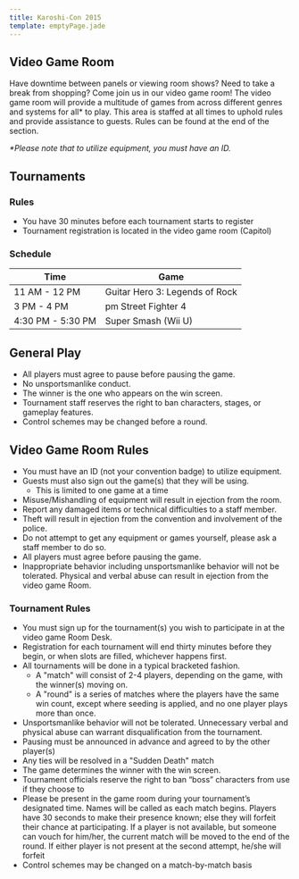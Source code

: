 ```yaml
---
title: Karoshi-Con 2015
template: emptyPage.jade
---
```


## Video Game Room

Have downtime between panels or viewing room shows? Need to
take a break from shopping? Come join us in our video game
room! The video game room will provide a multitude of games
from across different genres and systems for all* to play.
This area is staffed at all times to uphold rules and
provide assistance to guests. Rules can be found at the
end of the section.

_*Please note that to utilize equipment, you must have an ID._

## Tournaments

### Rules

* You have 30 minutes before each tournament starts to register
* Tournament registration is located in the video game room (Capitol)

### Schedule

|Time|Game|
|-|-|
|11 AM - 12 PM|Guitar Hero 3: Legends of Rock|
|3 PM - 4 PM|pm Street Fighter 4|
|4:30 PM - 5:30 PM| Super Smash (Wii U)|



## General Play

*   All players must agree to pause before pausing the game.
*   No unsportsmanlike conduct.
*   The winner is the one who appears on the win screen.
*   Tournament staff reserves the right to ban characters, stages, or gameplay features.
*   Control schemes may be changed before a round.

## Video Game Room Rules

*   You must have an ID (not your convention badge) to utilize equipment.
*   Guests must also sign out the game(s) that they will be using.
    *   This is limited to one game at a time
*   Misuse/Mishandling of equipment will result in ejection from the room.
*   Report any damaged items or technical difficulties to a staff member.
*   Theft will result in ejection from the convention and involvement of the police.
*   Do not attempt to get any equipment or games yourself, please ask a staff member to do so.
*   All players must agree before pausing the game.
*   Inappropriate behavior including unsportsmanlike behavior will not be tolerated. Physical and verbal abuse can result in ejection from the video game Room.

### Tournament Rules

*   You must sign up for the tournament(s) you wish to participate in at the video game Room Desk.
*   Registration for each tournament will end thirty minutes before they begin, or when slots are filled, whichever happens first.
*   All tournaments will be done in a typical bracketed fashion.
    *   A "match" will consist of 2-4 players, depending on the game, with the winner(s) moving on.
    *   A "round" is a series of matches where the players have the same win count, except where seeding is applied, and no one player plays more than once.
*   Unsportsmanlike behavior will not be tolerated. Unnecessary verbal and physical abuse can warrant disqualification from the tournament.
*   Pausing must be announced in advance and agreed to by the other player(s)
*   Any ties will be resolved in a "Sudden Death" match
*   The game determines the winner with the win screen.
*   Tournament officials reserve the right to ban “boss” characters from use if they choose to
*   Please be present in the game room during your tournament’s designated time. Names will be called as each match begins. Players have 30 seconds to make their presence known; else they will forfeit their chance at participating. If a player is not available, but someone can vouch for him/her, the current match will be moved to the end of the round. If either player is not present at the second attempt, he/she will forfeit
*   Control schemes may be changed on a match-by-match basis